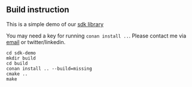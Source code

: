 ## Build instruction

This is a simple demo of our [sdk library](https://github.com/leannejdong/sdk)

You may need a key for running `conan install ..`. Please contact me via 
[email](leanne@bitwyre.com) or twitter/linkedin.

```
cd sdk-demo
mkdir build
cd build
conan install .. --build=missing
cmake ..
make
```
```
